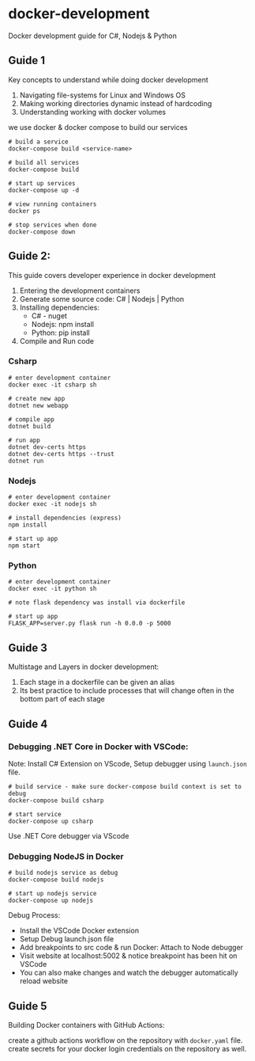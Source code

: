 # docker-development

Docker development guide for C#, Nodejs & Python

## Guide 1

Key concepts to understand while doing docker development

1. Navigating file-systems for Linux and Windows OS
2. Making working directories dynamic instead of hardcoding
3. Understanding working with docker volumes

we use docker & docker compose to build our services

```
# build a service
docker-compose build <service-name>

# build all services
docker-compose build

# start up services
docker-compose up -d

# view running containers
docker ps

# stop services when done
docker-compose down
```

## Guide 2:

This guide covers developer experience in docker development

1. Entering the development containers
2. Generate some source code: C# | Nodejs | Python
3. Installing dependencies:
   - C# - nuget
   - Nodejs: npm install
   - Python: pip install
4. Compile and Run code

### Csharp

```
# enter development container
docker exec -it csharp sh

# create new app
dotnet new webapp

# compile app
dotnet build

# run app
dotnet dev-certs https
dotnet dev-certs https --trust
dotnet run
```

### Nodejs

```
# enter development container
docker exec -it nodejs sh

# install dependencies (express)
npm install

# start up app
npm start
```

### Python

```
# enter development container
docker exec -it python sh

# note flask dependency was install via dockerfile

# start up app
FLASK_APP=server.py flask run -h 0.0.0 -p 5000
```

## Guide 3

Multistage and Layers in docker development:

1. Each stage in a dockerfile can be given an alias
2. Its best practice to include processes that will change often in the bottom part of each stage

## Guide 4

### Debugging .NET Core in Docker with VSCode:

Note: Install C# Extension on VScode, Setup debugger using `launch.json` file.

```
# build service - make sure docker-compose build context is set to debug
docker-compose build csharp

# start service
docker-compose up csharp
```

Use .NET Core debugger via VScode

### Debugging NodeJS in Docker

```
# build nodejs service as debug
docker-compose build nodejs

# start up nodejs service
docker-compose up nodejs
```

Debug Process:

- Install the VSCode Docker extension
- Setup Debug launch.json file
- Add breakpoints to src code & run Docker: Attach to Node debugger
- Visit website at localhost:5002 & notice breakpoint has been hit on VSCode
- You can also make changes and watch the debugger automatically reload website

## Guide 5

Building Docker containers with GitHub Actions:

create a github actions workflow on the repository with `docker.yaml` file.
create secrets for your docker login credentials on the repository as well.
